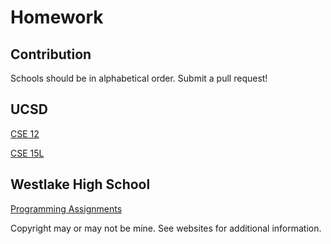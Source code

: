 # Homework

## Contribution

Schools should be in alphabetical order. Submit a pull request!

## UCSD

[CSE 12](https://gideontong.github.io/UCSD-CSE12-WI20/)

[CSE 15L](https://gideontong.github.io/UCSD-CSE15L-WI20/)

## Westlake High School

[Programming Assignments](https://assignments.gideontong.com)

Copyright may or may not be mine. See websites for additional information.
